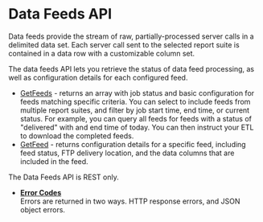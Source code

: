 # Data Feeds API

Data feeds provide the stream of raw, partially-processed server calls in a delimited data set. Each server call sent to the selected report suite is contained in a data row with a customizable column set.

The data feeds API lets you retrieve the status of data feed processing, as well as configuration details for each configured feed.

-   [GetFeeds](methods/r_getfeeds.md#) - returns an array with job status and basic configuration for feeds matching specific criteria. You can select to include feeds from multiple report suites, and filter by job start time, end time, or current status. For example, you can query all feeds for feeds with a status of "delivered" with and end time of today. You can then instruct your ETL to download the completed feeds.
-   [GetFeed](methods/r_getfeed.md#) - returns configuration details for a specific feed, including feed status, FTP delivery location, and the data columns that are included in the feed.

The Data Feeds API is REST only.

-   **[Error Codes](r_error_codes.md)**  
Errors are returned in two ways. HTTP response errors, and JSON object errors.


